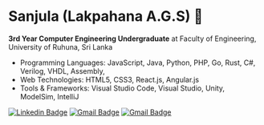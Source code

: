 # Sanjula (Lakpahana A.G.S) 👋

 **3rd Year Computer Engineering Undergraduate** at Faculty of Engineering, University of Ruhuna, Sri Lanka

- Programming Languages: JavaScript, Java, Python, PHP, Go, Rust, C#, Verilog, VHDL, Assembly, 
- Web Technologies: HTML5, CSS3, React.js, Angular.js
- Tools & Frameworks: Visual Studio Code, Visual Studio, Unity, ModelSim, IntelliJ  


[![Linkedin Badge](https://img.shields.io/badge/-Sanjula_Lakpahana-0077B5?style=flat-square&logo=Linkedin&logoColor=white&link=https://www.linkedin.com/in/lakpahana/)](https://www.linkedin.com/in/lakpahana/)
[![Gmail Badge](https://img.shields.io/badge/-agslakpahana@gmail.com-0077B5?style=flat-square&logo=Gmail&logoColor=white&link=mailto:agslakpahana@gmail.com)](mailto:agslakpahana@gmail.com)
[![Gmail Badge](https://img.shields.io/badge/-lakpahana.me-0077B5?style=flat-square&logo=About.me&logoColor=white&link=lakpahana.github.io)](https://lakpahana.github.io)








